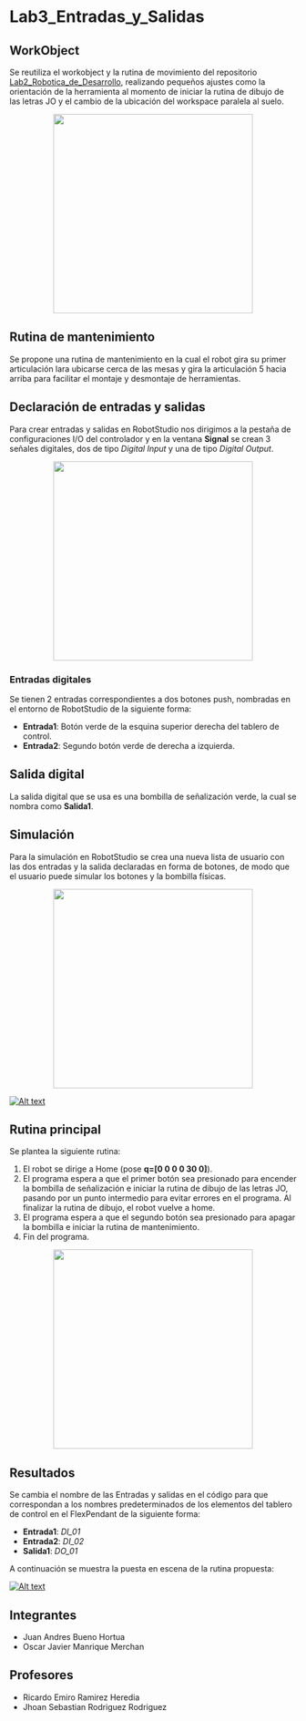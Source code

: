 # Lab3_Entradas_y_Salidas
## WorkObject

Se reutiliza el workobject y la rutina de movimiento del repositorio [Lab2_Robotica_de_Desarrollo](https://github.com/omanrique18/Lab2_Robotica_de_Desarrollo.git), realizando pequeños ajustes como la orientación de la herramienta al momento de iniciar la rutina de dibujo de las letras JO y el cambio de la ubicación del workspace paralela al suelo. 

<p align="center">
  <img src="https://user-images.githubusercontent.com/51519737/194682884-dbbdc21f-4722-4ad8-b42f-79a7f03121ab.jpeg" width="350" />
</p>

## Rutina de mantenimiento

Se propone una rutina de mantenimiento en la cual el robot gira su primer articulación lara ubicarse cerca de las mesas y gira la articulación 5 hacia arriba para facilitar el montaje y desmontaje de herramientas.

## Declaración de entradas y salidas

Para crear entradas y salidas en RobotStudio nos dirigimos a la pestaña de configuraciones I/O del controlador y en la ventana __Signal__ se crean 3 señales digitales, dos de tipo _Digital Input_ y una de tipo _Digital Output_.

<p align="center">
  <img src="https://user-images.githubusercontent.com/51519737/194682920-6c222031-4545-4b53-8bf5-13e0d57bc474.jpeg" width="350" />
</p>

### Entradas digitales

Se tienen 2 entradas correspondientes a dos botones push, nombradas en el entorno de RobotStudio de la siguiente forma:
- __Entrada1__: Botón verde de la esquina superior derecha del tablero de control.
- __Entrada2__: Segundo botón verde de derecha a izquierda.

## Salida digital

La salida digital que se usa es una bombilla de señalización verde, la cual se nombra como __Salida1__.

## Simulación

Para la simulación en RobotStudio se crea una nueva lista de usuario con las dos entradas y la salida declaradas en forma de botones, de modo que el usuario puede simular los botones y la bombilla físicas.

<p align="center">
  <img src="https://user-images.githubusercontent.com/51519737/194683079-1ac27a3c-7b6a-4c29-84af-a13af50e8942.jpeg" width="350" />
</p>

[![Alt text](https://img.youtube.com/vi/gXlmvXHTyYI/0.jpg)](https://youtu.be/gXlmvXHTyYI)

## Rutina principal

Se plantea la siguiente rutina: 
1. El robot se dirige a Home (pose __q=[0 0 0 0 30 0]__).
2. El programa espera a que el primer botón sea presionado para encender la bombilla de señalización e iniciar la rutina de dibujo de las letras JO, pasando por un punto intermedio para evitar errores en el programa. Al finalizar la rutina de dibujo, el robot vuelve a home.
3. El programa espera a que el segundo botón sea presionado para apagar la bombilla e iniciar la rutina de mantenimiento.
4. Fin del programa.

<p align="center">
  <img src="https://user-images.githubusercontent.com/51519737/194682930-c5c0a08e-d7f8-4a3c-aa7b-3f71c446a32a.jpeg" width="350" />
</p>

## Resultados

Se cambia el nombre de las Entradas y salidas en el código para que correspondan a los nombres predeterminados de los elementos del tablero de control en el FlexPendant de la siguiente forma:
- __Entrada1__: _DI_01_
- __Entrada2__: _DI_02_
- __Salida1__: _DO_01_

A continuación se muestra la puesta en escena de la rutina propuesta:

[![Alt text](https://img.youtube.com/vi/aS6jAE1T6fY/0.jpg)](https://youtu.be/aS6jAE1T6fY)

## Integrantes
- Juan Andres Bueno Hortua
- Oscar Javier Manrique Merchan

## Profesores
- Ricardo Emiro Ramirez Heredia
- Jhoan Sebastian Rodriguez Rodriguez
